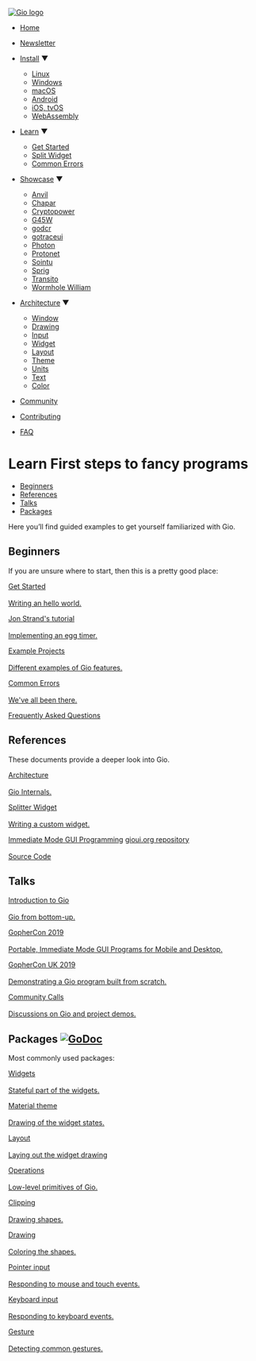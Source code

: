 [![Gio logo](/files/logo-text.svg)](/)

- [Home](/)
- [Newsletter](/news)
- [Install](/doc/install) ▼
  
  - [Linux](/doc/install/linux)
  - [Windows](/doc/install/windows)
  - [macOS](/doc/install/macos)
  - [Android](/doc/install/android)
  - [iOS, tvOS](/doc/install/ios)
  - [WebAssembly](/doc/install/wasm)
- [Learn](/doc/learn) ▼
  
  - [Get Started](/doc/learn/get-started)
  - [Split Widget](/doc/learn/split-widget)
  - [Common Errors](/doc/learn/common-errors)
- [Showcase](/doc/showcase) ▼
  
  - [Anvil](/doc/showcase/anvil)
  - [Chapar](/doc/showcase/chapar)
  - [Cryptopower](/doc/showcase/cryptopower)
  - [G45W](/doc/showcase/g45w)
  - [godcr](/doc/showcase/godcr)
  - [gotraceui](/doc/showcase/gotraceui)
  - [Photon](/doc/showcase/photon)
  - [Protonet](/doc/showcase/protonet)
  - [Sointu](/doc/showcase/sointu)
  - [Sprig](/doc/showcase/sprig)
  - [Transito](/doc/showcase/transito)
  - [Wormhole William](/doc/showcase/wormhole-william)
- [Architecture](/doc/architecture) ▼
  
  - [Window](/doc/architecture/window)
  - [Drawing](/doc/architecture/drawing)
  - [Input](/doc/architecture/input)
  - [Widget](/doc/architecture/widget)
  - [Layout](/doc/architecture/layout)
  - [Theme](/doc/architecture/theme)
  - [Units](/doc/architecture/units)
  - [Text](/doc/architecture/text)
  - [Color](/doc/architecture/color)
- [Community](/doc/community)
- [Contributing](/doc/contribute)
- [FAQ](/doc/faq)

# Learn First steps to fancy programs

- [Beginners](#beginners)
- [References](#references)
- [Talks](#talks)
- [Packages](#packages-godoc-https-pkg-go-dev-badge-gioui-org-svg-https-pkg-go-dev-gioui-org)

Here you’ll find guided examples to get yourself familiarized with Gio.

## Beginners

If you are unsure where to start, then this is a pretty good place:

[Get Started  
\
Writing an hello world.](/doc/learn/get-started)

[Jon Strand's tutorial  
\
Implementing an egg timer.](https://jonegil.github.io/gui-with-gio/)

[Example Projects  
\
Different examples of Gio features.](https://gioui.org/example)

[Common Errors  
\
We've all been there.](/doc/learn/common-errors)

[Frequently Asked Questions](/doc/faq)

## References

These documents provide a deeper look into Gio.

[Architecture  
\
Gio Internals.](/doc/architecture)

[Splitter Widget  
\
Writing a custom widget.](/doc/learn/split-widget)

[Immediate Mode GUI Programming](https://eliasnaur.com/blog/immediate-mode-gui-programming) [gioui.org repository  
\
Source Code](https://git.sr.ht/~eliasnaur/gio)

## Talks

[Introduction to Gio  
\
Gio from bottom-up.](https://www.youtube.com/watch?v=segijy6UcMI)

[GopherCon 2019  
\
Portable, Immediate Mode GUI Programs for Mobile and Desktop.](https://www.youtube.com/watch?v=9D6eWP4peYM)

[GopherCon UK 2019  
\
Demonstrating a Gio program built from scratch.](https://www.youtube.com/watch?v=PxnL3-Sex3o)

[Community Calls  
\
Discussions on Gio and project demos.](https://www.youtube.com/channel/UCzuKUnKK5gAFJKNyA1imIHw)

## Packages [![GoDoc](https://pkg.go.dev/badge/gioui.org.svg)](https://pkg.go.dev/gioui.org)

Most commonly used packages:

[Widgets  
\
Stateful part of the widgets.](https://pkg.go.dev/gioui.org/widget)

[Material theme  
\
Drawing of the widget states.](https://pkg.go.dev/gioui.org/widget/material)

[Layout  
\
Laying out the widget drawing](https://pkg.go.dev/gioui.org/layout)

[Operations  
\
Low-level primitives of Gio.](https://pkg.go.dev/gioui.org/op)

[Clipping  
\
Drawing shapes.](https://pkg.go.dev/gioui.org/op/clip)

[Drawing  
\
Coloring the shapes.](https://pkg.go.dev/gioui.org/op/paint)

[Pointer input  
\
Responding to mouse and touch events.](https://pkg.go.dev/gioui.org/io/pointer)

[Keyboard input  
\
Responding to keyboard events.](https://pkg.go.dev/gioui.org/io/key)

[Gesture  
\
Detecting common gestures.](https://pkg.go.dev/gioui.org/gesture)